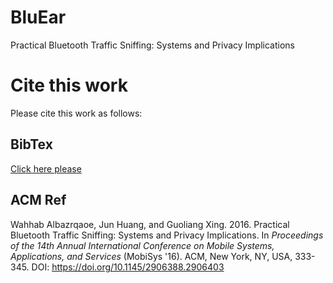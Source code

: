 # BluEar
 Practical Bluetooth Traffic Sniffing: Systems and Privacy Implications


# Cite this work
Please cite this work as follows:

BibTex
-------
[Click here please](https://github.com/albazrqa/BluEar/blob/master/BibTex)

ACM Ref
-------
Wahhab Albazrqaoe, Jun Huang, and Guoliang Xing. 2016. Practical Bluetooth Traffic Sniffing: Systems and Privacy Implications.  In <em>Proceedings of the 14th Annual International Conference on Mobile Systems, Applications, and Services</em> (MobiSys '16). ACM, New York, NY, USA,  333-345. DOI: https://doi.org/10.1145/2906388.2906403
